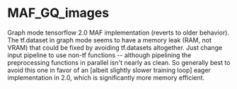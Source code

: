# MAF_GQ_images

Graph mode tensorflow 2.0 MAF implementation (reverts to older behavior).  The tf.dataset in graph mode seems to have a memory leak (RAM, not VRAM) that could be fixed by avoiding tf.datasets altogether.  Just change input pipeline to use non-tf functions -- although pipelining the preprocessing functions in parallel isn't nearly as clean.  So generally best to avoid this one in favor of an [albeit slightly slower training loop] eager implementation in 2.0, which is significantly more memory efficient.
